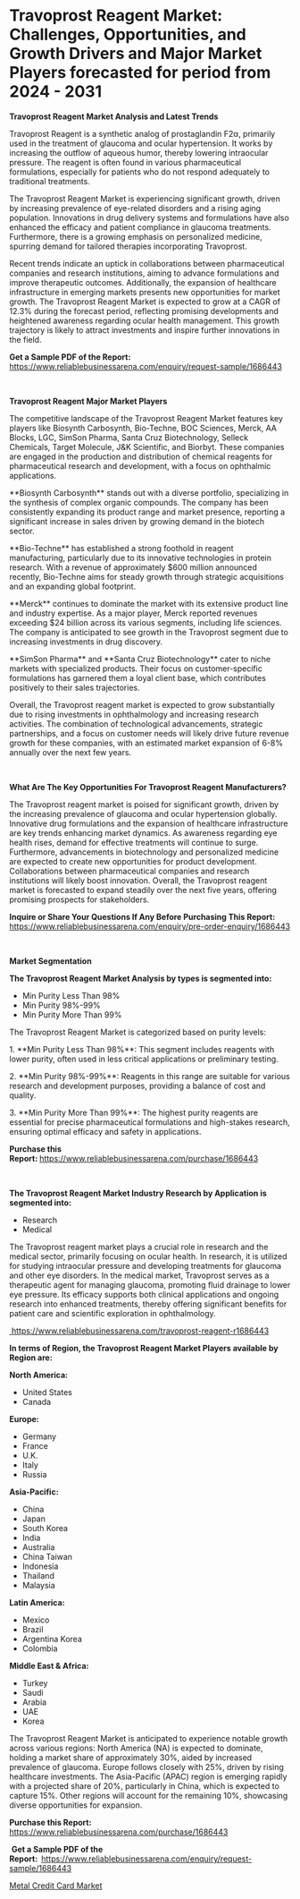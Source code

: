 <p><h1>Travoprost Reagent Market: Challenges, Opportunities, and Growth Drivers and Major Market Players forecasted for period from 2024 - 2031</h1></p><p><strong>Travoprost Reagent Market Analysis and Latest Trends</strong></p>
<p><p>Travoprost Reagent is a synthetic analog of prostaglandin F2α, primarily used in the treatment of glaucoma and ocular hypertension. It works by increasing the outflow of aqueous humor, thereby lowering intraocular pressure. The reagent is often found in various pharmaceutical formulations, especially for patients who do not respond adequately to traditional treatments.</p><p>The Travoprost Reagent Market is experiencing significant growth, driven by increasing prevalence of eye-related disorders and a rising aging population. Innovations in drug delivery systems and formulations have also enhanced the efficacy and patient compliance in glaucoma treatments. Furthermore, there is a growing emphasis on personalized medicine, spurring demand for tailored therapies incorporating Travoprost.</p><p>Recent trends indicate an uptick in collaborations between pharmaceutical companies and research institutions, aiming to advance formulations and improve therapeutic outcomes. Additionally, the expansion of healthcare infrastructure in emerging markets presents new opportunities for market growth. The Travoprost Reagent Market is expected to grow at a CAGR of 12.3% during the forecast period, reflecting promising developments and heightened awareness regarding ocular health management. This growth trajectory is likely to attract investments and inspire further innovations in the field.</p></p>
<p><strong>Get a Sample PDF of the Report:&nbsp;</strong> <a href="https://www.reliablebusinessarena.com/enquiry/request-sample/1686443?utm_campaign=1909&utm_medium=2&utm_source=Github&utm_content=ia&utm_term=31122024&utm_id=travoprost-reagent">https://www.reliablebusinessarena.com/enquiry/request-sample/1686443</a></p>
<p>&nbsp;</p>
<p><strong>Travoprost Reagent Major Market Players</strong></p>
<p><p>The competitive landscape of the Travoprost Reagent Market features key players like Biosynth Carbosynth, Bio-Techne, BOC Sciences, Merck, AA Blocks, LGC, SimSon Pharma, Santa Cruz Biotechnology, Selleck Chemicals, Target Molecule, J&K Scientific, and Biorbyt. These companies are engaged in the production and distribution of chemical reagents for pharmaceutical research and development, with a focus on ophthalmic applications.</p><p>**Biosynth Carbosynth** stands out with a diverse portfolio, specializing in the synthesis of complex organic compounds. The company has been consistently expanding its product range and market presence, reporting a significant increase in sales driven by growing demand in the biotech sector.</p><p>**Bio-Techne** has established a strong foothold in reagent manufacturing, particularly due to its innovative technologies in protein research. With a revenue of approximately $600 million announced recently, Bio-Techne aims for steady growth through strategic acquisitions and an expanding global footprint.</p><p>**Merck** continues to dominate the market with its extensive product line and industry expertise. As a major player, Merck reported revenues exceeding $24 billion across its various segments, including life sciences. The company is anticipated to see growth in the Travoprost segment due to increasing investments in drug discovery.</p><p>**SimSon Pharma** and **Santa Cruz Biotechnology** cater to niche markets with specialized products. Their focus on customer-specific formulations has garnered them a loyal client base, which contributes positively to their sales trajectories.</p><p>Overall, the Travoprost reagent market is expected to grow substantially due to rising investments in ophthalmology and increasing research activities. The combination of technological advancements, strategic partnerships, and a focus on customer needs will likely drive future revenue growth for these companies, with an estimated market expansion of 6-8% annually over the next few years.</p></p>
<p>&nbsp;</p>
<p><strong>What Are The Key Opportunities For Travoprost Reagent Manufacturers?</strong></p>
<p><p>The Travoprost reagent market is poised for significant growth, driven by the increasing prevalence of glaucoma and ocular hypertension globally. Innovative drug formulations and the expansion of healthcare infrastructure are key trends enhancing market dynamics. As awareness regarding eye health rises, demand for effective treatments will continue to surge. Furthermore, advancements in biotechnology and personalized medicine are expected to create new opportunities for product development. Collaborations between pharmaceutical companies and research institutions will likely boost innovation. Overall, the Travoprost reagent market is forecasted to expand steadily over the next five years, offering promising prospects for stakeholders.</p></p>
<p><strong>Inquire or Share Your Questions If Any Before Purchasing This Report:</strong> <a href="https://www.reliablebusinessarena.com/enquiry/pre-order-enquiry/1686443?utm_campaign=1909&utm_medium=2&utm_source=Github&utm_content=ia&utm_term=31122024&utm_id=travoprost-reagent">https://www.reliablebusinessarena.com/enquiry/pre-order-enquiry/1686443</a></p>
<p>&nbsp;</p>
<p><strong>Market Segmentation</strong></p>
<p><strong>The Travoprost Reagent Market Analysis by types is segmented into:</strong></p>
<p><ul><li>Min Purity Less Than 98%</li><li>Min Purity 98%-99%</li><li>Min Purity More Than 99%</li></ul></p>
<p><p>The Travoprost Reagent Market is categorized based on purity levels: </p><p>1. **Min Purity Less Than 98%**: This segment includes reagents with lower purity, often used in less critical applications or preliminary testing. </p><p>2. **Min Purity 98%-99%**: Reagents in this range are suitable for various research and development purposes, providing a balance of cost and quality.</p><p>3. **Min Purity More Than 99%**: The highest purity reagents are essential for precise pharmaceutical formulations and high-stakes research, ensuring optimal efficacy and safety in applications.</p></p>
<p><strong>Purchase this Report:&nbsp;</strong><a href="https://www.reliablebusinessarena.com/purchase/1686443?utm_campaign=1909&utm_medium=2&utm_source=Github&utm_content=ia&utm_term=31122024&utm_id=travoprost-reagent">https://www.reliablebusinessarena.com/purchase/1686443</a></p>
<p>&nbsp;</p>
<p><strong>The Travoprost Reagent Market Industry Research by Application is segmented into:</strong></p>
<p><ul><li>Research</li><li>Medical</li></ul></p>
<p><p>The Travoprost reagent market plays a crucial role in research and the medical sector, primarily focusing on ocular health. In research, it is utilized for studying intraocular pressure and developing treatments for glaucoma and other eye disorders. In the medical market, Travoprost serves as a therapeutic agent for managing glaucoma, promoting fluid drainage to lower eye pressure. Its efficacy supports both clinical applications and ongoing research into enhanced treatments, thereby offering significant benefits for patient care and scientific exploration in ophthalmology.</p></p>
<p><a href="https://www.reliablebusinessarena.com/travoprost-reagent-r1686443?utm_campaign=1909&utm_medium=2&utm_source=Github&utm_content=ia&utm_term=31122024&utm_id=travoprost-reagent">&nbsp;https://www.reliablebusinessarena.com/travoprost-reagent-r1686443</a></p>
<p><strong>In terms of Region, the Travoprost Reagent Market Players available by Region are:</strong></p>
<p>
    <p> <strong> North America: </strong>
        <ul>
            <li>United States</li>
            <li>Canada</li>
        </ul>
        </p> 
    <p> <strong> Europe: </strong>
        <ul>
            <li>Germany</li>
            <li>France</li>
            <li>U.K.</li>
            <li>Italy</li>
            <li>Russia</li>
        </ul>
        </p> 
    <p> <strong> Asia-Pacific: </strong>
        <ul>
            <li>China</li>
            <li>Japan</li>
            <li>South Korea</li>
            <li>India</li>
            <li>Australia</li>
            <li>China Taiwan</li>
            <li>Indonesia</li>
            <li>Thailand</li>
            <li>Malaysia</li>
        </ul>
        </p> 
    <p> <strong> Latin America: </strong>
        <ul>
            <li>Mexico</li>
            <li>Brazil</li>
            <li>Argentina Korea</li>
            <li>Colombia</li>
        </ul>
        </p> 
    <p> <strong> Middle East & Africa: </strong>
        <ul>
            <li>Turkey</li>
            <li>Saudi</li>
            <li>Arabia</li>
            <li>UAE</li>
            <li>Korea</li>
        </ul>
    </p>
    </p>
<p><p>The Travoprost Reagent Market is anticipated to experience notable growth across various regions: North America (NA) is expected to dominate, holding a market share of approximately 30%, aided by increased prevalence of glaucoma. Europe follows closely with 25%, driven by rising healthcare investments. The Asia-Pacific (APAC) region is emerging rapidly with a projected share of 20%, particularly in China, which is expected to capture 15%. Other regions will account for the remaining 10%, showcasing diverse opportunities for expansion.</p></p>
<p><strong>Purchase this Report: </strong><a href="https://www.reliablebusinessarena.com/purchase/1686443?utm_campaign=1909&utm_medium=2&utm_source=Github&utm_content=ia&utm_term=31122024&utm_id=travoprost-reagent">https://www.reliablebusinessarena.com/purchase/1686443</a></p>
<p>&nbsp;<strong>Get a Sample PDF of the Report:&nbsp;&nbsp;</strong><a href="https://www.reliablebusinessarena.com/enquiry/request-sample/1686443?utm_campaign=1909&utm_medium=2&utm_source=Github&utm_content=ia&utm_term=31122024&utm_id=travoprost-reagent">https://www.reliablebusinessarena.com/enquiry/request-sample/1686443</a></p>
<p><strong></strong></p>
<p><p><a href="https://github.com/luckyshygirl/Market-Research-Report-List-7/blob/main/metal-credit-card-market.md?utm_campaign=1909&utm_medium=2&utm_source=Github&utm_content=ia&utm_term=31122024&utm_id=travoprost-reagent">Metal Credit Card Market</a></p></p>